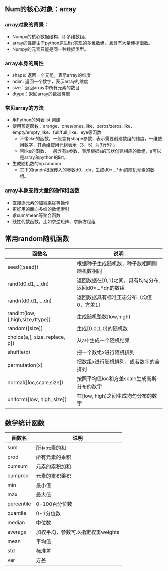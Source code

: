 ## Num的核心对象：array

### array对象的背景：

- Numpy的核心数据结构，即多维数组。
- array的性能由于python原生list实现的多维数组，且含有大量便捷函数。
- Numpy的元素只能是同一种数据类型。



### array本身的属性

- shape: 返回一个元组，表示array的维度
- ndim: 返回一个数字，表示array的维度
- size：返回array中所有元素的数目
- dtype：返回array的数据类型



### 常见array的方法

- 用Python的列表list 创建
- 使用预定函数：arange、ones/ones_like、zeros/zeros_like、empty/empty_like、full/full_like、eye等函数
  - 不带like的函数，一般含有shape参数，表示需要创建数组的维度，一维使用数字，其余维使用元组表示（3，5）为3行5列。
  - 带like的函数，一般含有a参数，表示根据a的形状创建相应的数组，a可以是array和python的list。
- 生成随机数的np.random
  - 其下的randn根据传入的参数d0....dn，生成d0*...\*dn的随机元素的数组。




### array本身支持大量的操作和函数

- 直接逐元素的加减乘除等操作
- 更好用的面向多维的数组索引
- 求sum/mean等聚合函数
- 线性代数函数，比如求逆矩阵、求解方程组





## 常用random随机函数

| 函数名                          | 说明                                                   |
| ------------------------------- | ------------------------------------------------------ |
| seed([seed])                    | 根据种子生成随机数，种子数相同则随机数相同             |
| rand(d0,d1,...,dn)              | 返回数据在[0,1)之间，具有均匀分布,返回d0*...\*dn的数组 |
| randn(d0,d1,...,dn)             | 返回数据具有标准正态分布（均值0，方差1）               |
| randint(low,[,high,size,dtype]) | 生成随机整数[low,high)                                 |
| random([size])                  | 生成[0.0,1.0)的随机数                                  |
| choice(a,[, size, replace, p])  | 从a中生成一个随机结果                                  |
| shuffle(x)                      | 把一个数组x进行随机排列                                |
| permutation(x)                  | 把数组x进行随机排列，或者数字的全排列                  |
| normal([loc,scale,size])        | 按照平均值loc和方差scale生成高斯分布的数字             |
| uniform([low, high, size])      | 在[low, high)之间生成均匀分布的数字                    |



## 数学统计函数

| 函数名     | 说明                              |
| ---------- | --------------------------------- |
| sum        | 所有元素的和                      |
| prod       | 所有元素的乘积                    |
| cumsum     | 元素的累积加和                    |
| cumprod    | 元素的累积乘积                    |
| min        | 最小值                            |
| max        | 最大值                            |
| percentile | 0-100百分位数                     |
| quantile   | 0-1分位数                         |
| median     | 中位数                            |
| average    | 加权平均，参数可以指定权重weights |
| mean       | 平均值                            |
| std        | 标准差                            |
| var        | 方差                              |

